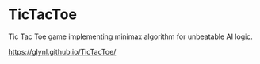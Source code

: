 # TicTacToe
Tic Tac Toe game implementing minimax algorithm for unbeatable AI logic.

https://glynl.github.io/TicTacToe/
